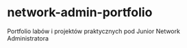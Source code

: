# network-admin-portfolio
Portfolio labów i projektów praktycznych pod Junior Network Administratora
